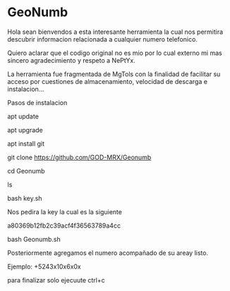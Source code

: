 # GeoNumb


Hola sean bienvendos a esta interesante herramienta la cual nos permitira descubrir informacion relacionada a cualquier numero telefonico.

Quiero aclarar que el codigo original no es mio por lo cual  externo mi mas sincero agradecimiento y respeto a NePtYx.

La herramienta fue fragmentada de MgTols con la finalidad de facilitar su acceso por cuestiones de almacenamiento, velocidad de descarga e instalacion...

Pasos de instalacion

apt update

apt upgrade

apt install git


git clone https://github.com/GOD-MRX/Geonumb


cd Geonumb

ls

bash key.sh

Nos pedira la key la cual es la siguiente

a80369b12fb2c39acf4f36563789a4cc


bash Geonumb.sh


Posteriormente agregamos el numero acompañado de su areay listo.

Ejemplo: +5243x10x6x0x


para finalizar solo ejecuute ctrl+c


